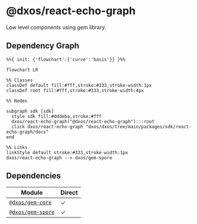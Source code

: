 # @dxos/react-echo-graph

Low level components using gem library.

## Dependency Graph

```mermaid
%%{ init: {'flowchart':{'curve':'basis'}} }%%

flowchart LR

%% Classes
classDef default fill:#fff,stroke:#333,stroke-width:1px
classDef root fill:#fff,stroke:#333,stroke-width:4px

%% Nodes

subgraph sdk [sdk]
  style sdk fill:#dddeba,stroke:#fff
  dxos/react-echo-graph("@dxos/react-echo-graph"):::root
  click dxos/react-echo-graph "dxos/dxos/tree/main/packages/sdk/react-echo-graph/docs"
end

%% Links
linkStyle default stroke:#333,stroke-width:1px
dxos/react-echo-graph --> dxos/gem-spore
```

## Dependencies

| Module | Direct |
|---|---|
| [`@dxos/gem-core`](../../../gem/gem-core/docs/README.md) | &check; |
| [`@dxos/gem-spore`](../../../gem/gem-spore/docs/README.md) | &check; |
